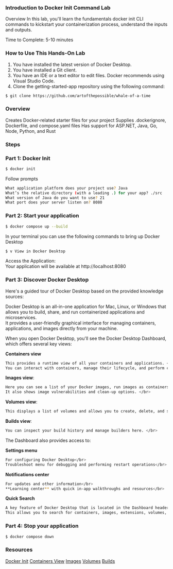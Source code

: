 ### Introduction to Docker Init Command Lab

Overview
In this lab, you'll learn the fundamentals docker init CLI commands to kickstart your containerization process, understand the inputs and outputs.

Time to Complete: 5-10 minutes

### How to Use This Hands-On Lab
1. You have installed the latest version of Docker Desktop.
2. You have installed a Git client.
3. You have an IDE or a text editor to edit files. Docker recommends using Visual Studio Code.
4. Clone the getting-started-app repository using the following command:
```sh
$ git clone https://github.com/artofthepossible/whale-of-a-time
```


### Overview
Creates Docker-related starter files for your project
Supplies .dockerignore, Dockerfile, and compose.yaml files
Has support for ASP.NET, Java, Go, Node, Python, and Rust


### Steps
### Part 1: Docker Init

```sh
$ docker init
```
Follow prompts
```sh
What application platform does your project use? Java
What’s the relative directory (with a leading .) for your app? ./src
What version of Java do you want to use? 21
What port does your server listen on? 8080
```

### Part 2: Start your application

```sh
$ docker compose up --build
```
In your terminal you can use the following commands to bring up Docker Desktop</br>
```sh
$ v View in Docker Desktop
```
Access the Application:</br>
Your application will be available at http://localhost:8080

### Part 3: Discover Docker Desktop
Here's a guided tour of Docker Desktop based on the provided knowledge sources:</br>

Docker Desktop is an all-in-one application for Mac, Linux, or Windows that allows you to build, share, and run containerized applications and microservices. </br>
It provides a user-friendly graphical interface for managing containers, applications, and images directly from your machine.</br>

When you open Docker Desktop, you'll see the Docker Desktop Dashboard, which offers several key views:</br>

**Containers view**
```sh
This provides a runtime view of all your containers and applications. </br>
You can interact with containers, manage their lifecycle, and perform common actions. </br>
```

**Images view**: 
```sh
Here you can see a list of your Docker images, run images as containers, pull the latest versions from Docker Hub, and inspect images. </br>
It also shows image vulnerabilities and clean-up options. </br>

```
**Volumes view**: 
```sh
This displays a list of volumes and allows you to create, delete, and see which ones are being used. </br>
```

**Builds view**: 
```sh
You can inspect your build history and manage builders here. </br>
```

The Dashboard also provides access to:</br>

**Settings menu** 
```sh
For configuring Docker Desktop</br>
Troubleshoot menu for debugging and performing restart operations</br>
```

**Notifications center** 
```sh
For updates and other information</br>
**Learning center** with quick in-app walkthroughs and resources</br>
```

**Quick Search**
```sh
A key feature of Docker Desktop that is located in the Dashboard header. </br>
This allows you to search for containers, images, extensions, volumes, and even Docker documentation. </br>
```

### Part 4: Stop your application 

```sh
$ docker compose down
```

### Resources
[Docker Init](https://docs.docker.com/reference/cli/docker/init/)
[Containers View](https://docs.docker.com/desktop/use-desktop/container/)
[Images](https://docs.docker.com/desktop/use-desktop/images/)
[Volumes](https://docs.docker.com/desktop/use-desktop/volumes/)
[Builds](https://docs.docker.com/desktop/use-desktop/builds/)
